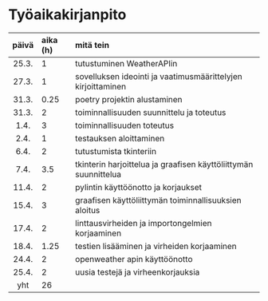 # Työaikakirjanpito

| päivä | aika (h) | mitä tein  |
| :----:|:-----| :-----|
| 25.3. | 1    | tutustuminen WeatherAPIin |
| 27.3. | 1    | sovelluksen ideointi ja vaatimusmäärittelyjen kirjoittaminen |
| 31.3. | 0.25 | poetry projektin alustaminen |
| 31.3. | 2    | toiminnallisuuden suunnittelu ja toteutus |
| 1.4. | 3    | toiminnallisuuden toteutus |
| 2.4. | 1    | testauksen aloittaminen |
| 6.4. | 2    | tutustumista tkinteriin |
| 7.4. | 3.5  | tkinterin harjoittelua ja graafisen käyttöliittymän suunnittelua |
| 11.4. | 2    | pylintin käyttöönotto ja korjaukset |
| 15.4. | 3    | graafisen käyttöliittymän toiminnallisuuksien aloitus |
| 17.4. | 2    | linttausvirheiden ja importongelmien korjaaminen |
| 18.4. | 1.25 | testien lisääminen ja virheiden korjaaminen |
| 24.4. | 2 | openweather apin käyttöönotto |
| 25.4. | 2 | uusia testejä ja virheenkorjauksia |
| yht |   26  |  |
